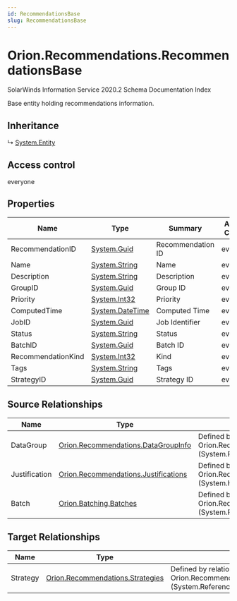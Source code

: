 ```yaml
---
id: RecommendationsBase
slug: RecommendationsBase
---
```


# Orion.Recommendations.RecommendationsBase

SolarWinds Information Service 2020.2 Schema Documentation Index

Base entity holding recommendations information.

## Inheritance

↳ [System.Entity](./../System/Entity)

## Access control

everyone

## Properties

| Name | Type | Summary | Access Control |
| ------ | ------ | ------ | ------ |
| RecommendationID | [System.Guid](https://docs.microsoft.com/en-us/dotnet/api/system.guid) | Recommendation ID | everyone |
| Name | [System.String](https://docs.microsoft.com/en-us/dotnet/api/system.string) | Name | everyone |
| Description | [System.String](https://docs.microsoft.com/en-us/dotnet/api/system.string) | Description | everyone |
| GroupID | [System.Guid](https://docs.microsoft.com/en-us/dotnet/api/system.guid) | Group ID | everyone |
| Priority | [System.Int32](https://docs.microsoft.com/en-us/dotnet/api/system.int32) | Priority | everyone |
| ComputedTime | [System.DateTime](https://docs.microsoft.com/en-us/dotnet/api/system.datetime) | Computed Time | everyone |
| JobID | [System.Guid](https://docs.microsoft.com/en-us/dotnet/api/system.guid) | Job Identifier | everyone |
| Status | [System.String](https://docs.microsoft.com/en-us/dotnet/api/system.string) | Status | everyone |
| BatchID | [System.Guid](https://docs.microsoft.com/en-us/dotnet/api/system.guid) | Batch ID | everyone |
| RecommendationKind | [System.Int32](https://docs.microsoft.com/en-us/dotnet/api/system.int32) | Kind | everyone |
| Tags | [System.String](https://docs.microsoft.com/en-us/dotnet/api/system.string) | Tags | everyone |
| StrategyID | [System.Guid](https://docs.microsoft.com/en-us/dotnet/api/system.guid) | Strategy ID | everyone |

## Source Relationships

| Name | Type | Notes |
| ------ | ------ | ------ |
| DataGroup | [Orion.Recommendations.DataGroupInfo](./../Orion.Recommendations/DataGroupInfo) | Defined by relationship Orion.Recommendations.RecommendationsBaseReferencesDataGroupInfo (System.Reference) |
| Justification | [Orion.Recommendations.Justifications](./../Orion.Recommendations/Justifications) | Defined by relationship Orion.Recommendations.RecommendationsBaseHostsJustification (System.Hosting) |
| Batch | [Orion.Batching.Batches](./../Orion.Batching/Batches) | Defined by relationship Orion.Recommendations.RecommendationsBaseReferencesBatch (System.Reference) |

## Target Relationships

| Name | Type | Notes |
| ------ | ------ | ------ |
| Strategy | [Orion.Recommendations.Strategies](./../Orion.Recommendations/Strategies) | Defined by relationship Orion.Recommendations.RecommendationsToStrategies (System.Reference) |

